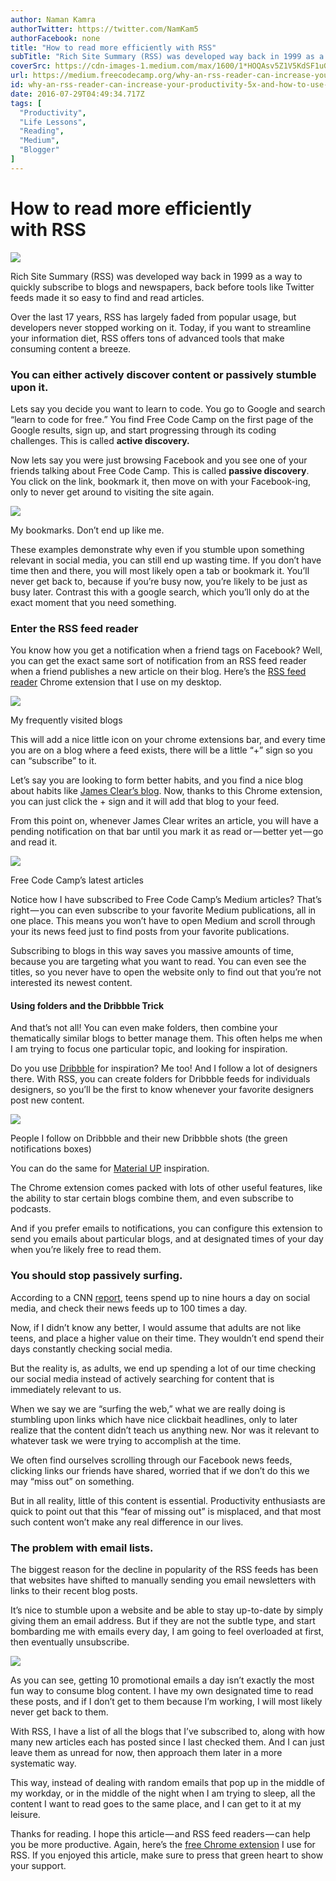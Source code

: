 ```yaml
---
author: Naman Kamra
authorTwitter: https://twitter.com/NamKam5
authorFacebook: none
title: "How to read more efficiently with RSS"
subTitle: "Rich Site Summary (RSS) was developed way back in 1999 as a way to quickly subscribe to blogs and newspapers, back before tools like Twit..."
coverSrc: https://cdn-images-1.medium.com/max/1600/1*HOQAsv5Z1V5KdSF1uGUQIA.jpeg
url: https://medium.freecodecamp.org/why-an-rss-reader-can-increase-your-productivity-5x-and-how-to-use-it-f4356ab2bcfb
id: why-an-rss-reader-can-increase-your-productivity-5x-and-how-to-use-it-f4356ab2bcfb
date: 2016-07-29T04:49:34.717Z
tags: [
  "Productivity",
  "Life Lessons",
  "Reading",
  "Medium",
  "Blogger"
]
---
```

# How to read more efficiently with RSS



![](https://cdn-images-1.medium.com/max/1600/1*HOQAsv5Z1V5KdSF1uGUQIA.jpeg)



Rich Site Summary (RSS) was developed way back in 1999 as a way to quickly subscribe to blogs and newspapers, back before tools like Twitter feeds made it so easy to find and read articles.

Over the last 17 years, RSS has largely faded from popular usage, but developers never stopped working on it. Today, if you want to streamline your information diet, RSS offers tons of advanced tools that make consuming content a breeze.

### You can either actively discover content or passively stumble upon it.

Lets say you decide you want to learn to code. You go to Google and search “learn to code for free.” You find Free Code Camp on the first page of the Google results, sign up, and start progressing through its coding challenges. This is called **active discovery.**

Now lets say you were just browsing Facebook and you see one of your friends talking about Free Code Camp. This is called **passive discovery**. You click on the link, bookmark it, then move on with your Facebook-ing, only to never get around to visiting the site again.



![](https://cdn-images-1.medium.com/max/1600/1*-bjHENC6wfzZauNn4Ft-eg.png)

My bookmarks. Don’t end up like me.



These examples demonstrate why even if you stumble upon something relevant in social media, you can still end up wasting time. If you don’t have time then and there, you will most likely open a tab or bookmark it. You’ll never get back to, because if you’re busy now, you’re likely to be just as busy later. Contrast this with a google search, which you’ll only do at the exact moment that you need something.

### Enter the RSS feed reader

You know how you get a notification when a friend tags on Facebook? Well, you can get the exact same sort of notification from an RSS feed reader when a friend publishes a new article on their blog. Here’s the [RSS feed reader](https://chrome.google.com/webstore/detail/rss-feed-reader/pnjaodmkngahhkoihejjehlcdlnohgmp?hl=en) Chrome extension that I use on my desktop.



![](https://cdn-images-1.medium.com/max/1600/1*Hk6oTLX-59SFdG7STT1tqg.png)

My frequently visited blogs



This will add a nice little icon on your chrome extensions bar, and every time you are on a blog where a feed exists, there will be a little “+” sign so you can “subscribe” to it.

Let’s say you are looking to form better habits, and you find a nice blog about habits like [James Clear’s blog](http://jamesclear.com). Now, thanks to this Chrome extension, you can just click the + sign and it will add that blog to your feed.

From this point on, whenever James Clear writes an article, you will have a pending notification on that bar until you mark it as read or — better yet — go and read it.



![](https://cdn-images-1.medium.com/max/1600/1*vjZSGRbvRwINq6bFb-sqSA.png)

Free Code Camp’s latest articles



Notice how I have subscribed to Free Code Camp’s Medium articles? That’s right — you can even subscribe to your favorite Medium publications, all in one place. This means you won’t have to open Medium and scroll through your its news feed just to find posts from your favorite publications.

Subscribing to blogs in this way saves you massive amounts of time, because you are targeting what you want to read. You can even see the titles, so you never have to open the website only to find out that you’re not interested its newest content.

#### Using folders and the Dribbble Trick

And that’s not all! You can even make folders, then combine your thematically similar blogs to better manage them. This often helps me when I am trying to focus one particular topic, and looking for inspiration.

Do you use [Dribbble](https://dribbble.com/) for inspiration? Me too! And I follow a lot of designers there. With RSS, you can create folders for Dribbble feeds for individuals designers, so you’ll be the first to know whenever your favorite designers post new content.



![](https://cdn-images-1.medium.com/max/1600/1*tXCTxgDZS_K28K_gBBQM9g.png)

People I follow on Dribbble and their new Dribbble shots (the green notifications boxes)



You can do the same for [Material UP](http://materialup.com) inspiration.

The Chrome extension comes packed with lots of other useful features, like the ability to star certain blogs combine them, and even subscribe to podcasts.

And if you prefer emails to notifications, you can configure this extension to send you emails about particular blogs, and at designated times of your day when you’re likely free to read them.

### You should stop passively surfing.

According to a CNN [report](http://edition.cnn.com/2015/11/03/health/teens-tweens-media-screen-use-report/), teens spend up to nine hours a day on social media, and check their news feeds up to 100 times a day.

Now, if I didn’t know any better, I would assume that adults are not like teens, and place a higher value on their time. They wouldn’t end spend their days constantly checking social media.

But the reality is, as adults, we end up spending a lot of our time checking our social media instead of actively searching for content that is immediately relevant to us.

When we say we are “surfing the web,” what we are really doing is stumbling upon links which have nice clickbait headlines, only to later realize that the content didn’t teach us anything new. Nor was it relevant to whatever task we were trying to accomplish at the time.

We often find ourselves scrolling through our Facebook news feeds, clicking links our friends have shared, worried that if we don’t do this we may “miss out” on something.

But in all reality, little of this content is essential. Productivity enthusiasts are quick to point out that this “fear of missing out” is misplaced, and that most such content won’t make any real difference in our lives.

### The problem with email lists.

The biggest reason for the decline in popularity of the RSS feeds has been that websites have shifted to manually sending you email newsletters with links to their recent blog posts.

It’s nice to stumble upon a website and be able to stay up-to-date by simply giving them an email address. But if they are not the subtle type, and start bombarding me with emails every day, I am going to feel overloaded at first, then eventually unsubscribe.







![](https://cdn-images-1.medium.com/max/2000/1*gHl5SXW5NpD7KSYmwhajog.png)







As you can see, getting 10 promotional emails a day isn’t exactly the most fun way to consume blog content. I have my own designated time to read these posts, and if I don’t get to them because I’m working, I will most likely never get back to them.

With RSS, I have a list of all the blogs that I’ve subscribed to, along with how many new articles each has posted since I last checked them. And I can just leave them as unread for now, then approach them later in a more systematic way.

This way, instead of dealing with random emails that pop up in the middle of my workday, or in the middle of the night when I am trying to sleep, all the content I want to read goes to the same place, and I can get to it at my leisure.

Thanks for reading. I hope this article — and RSS feed readers — can help you be more productive. Again, here’s the [free Chrome extension](https://chrome.google.com/webstore/detail/rss-feed-reader/pnjaodmkngahhkoihejjehlcdlnohgmp?hl=en) I use for RSS. If you enjoyed this article, make sure to press that green heart to show your support.








